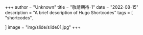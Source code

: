 +++
author = "Unknown"
title = "敬請期待-1"
date = "2022-08-15"
description = "A brief description of Hugo Shortcodes"
tags = [
    "shortcodes",
    
]
image = "img/slide/slide01.jpg"
+++

